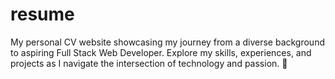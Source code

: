 # resume
My personal CV website showcasing my journey from a diverse background to aspiring Full Stack Web Developer. Explore my skills, experiences, and projects as I navigate the intersection of technology and passion. 🚀
